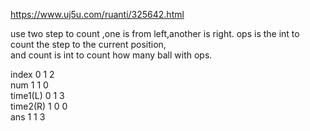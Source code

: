 https://www.uj5u.com/ruanti/325642.html  
  
use two step to count ,one is from left,another is right. 
ops is the int to count the step to the current position,  
and count is int to count how many ball with ops.

index    0 1 2  
num      1 1 0  
time1(L) 0 1 3  
time2(R) 1 0 0  
ans      1 1 3
